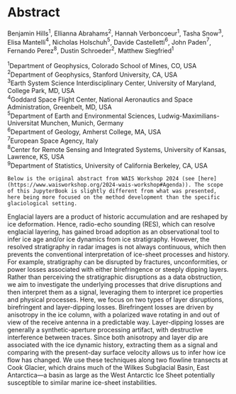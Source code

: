# Abstract

Benjamin Hills$^1$, Ellianna Abrahams$^2$, Hannah Verboncoeur$^1$, Tasha Snow$^3$, Elisa Mantelli$^4$, Nicholas Holschuh$^5$, Davide Castelletti$^6$, John Paden$^7$, Fernando Perez$^8$, Dustin Schroeder$^2$, Matthew Siegfried$^1$

$^1$Department of Geophysics, Colorado School of Mines, CO, USA
<br>
$^2$Department of Geophysics, Stanford University, CA, USA
<br>
$^3$Earth System Science Interdisciplinary Center, University of Maryland, College Park, MD, USA
<br>
$^4$Goddard Space Flight Center, National Aeronautics and Space Administration, Greenbelt, MD, USA
<br>
$^5$Department of Earth and Environmental Sciences, Ludwig-Maximilians-Universitat Munchen, Munich, Germany
<br>
$^6$Department of Geology, Amherst College, MA, USA
<br>
$^7$European Space Agency, Italy
<br>
$^8$Center for Remote Sensing and Integrated Systems, University of Kansas, Lawrence, KS, USA
<br>
$^9$Department of Statistics, University of California Berkeley, CA, USA

```{note}
Below is the original abstract from WAIS Workshop 2024 (see [here](https://www.waisworkshop.org/2024-wais-workshop#Agenda)). The scope of this JupyterBook is slightly different from what was presented, here being more focused on the method development than the specific glaciological setting.
```

Englacial layers are a product of historic accumulation and are reshaped by ice deformation. 
Hence, radio-echo sounding (RES), which can resolve englacial layering, has gained broad adoption as an observational tool to infer ice age and/or ice dynamics from ice stratigraphy. 
However, the resolved stratigraphy in radar images is not always continuous, which then prevents the conventional interpretation of ice-sheet processes and history. 
For example, stratigraphy can be disrupted by fractures, unconformities, or power losses associated with either birefringence or steeply dipping layers. 
Rather than perceiving the stratigraphic disruptions as a data obstruction, we aim to investigate the underlying processes that drive disruptions and then interpret them as a signal, leveraging them to interpret ice properties and physical processes. 
Here, we focus on two types of layer disruptions, birefringent and layer-dipping losses. 
Birefringent losses are driven by anisotropy in the ice column, with a polarized wave rotating in and out of
view of the receive antenna in a predictable way. 
Layer-dipping losses are generally a synthetic-aperture processing artifact, with destructive interference between traces.
Since both anisotropy and layer dip are associated with the ice dynamic history, extracting them as a signal and comparing with the present-day surface velocity allows
us to infer how ice flow has changed. 
We use these techniques along two flowline transects at Cook Glacier, which drains much of the Wilkes Subglacial Basin, East Antarctica—a basin as large as the West Antarctic Ice Sheet potentially susceptible to similar marine ice-sheet instabilities.
